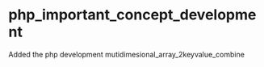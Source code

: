 # php_important_concept_development

Added the php development mutidimesional_array_2keyvalue_combine
